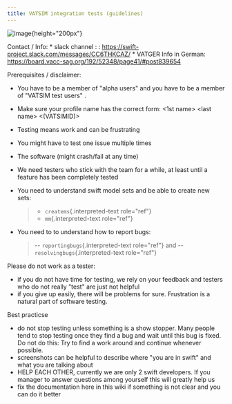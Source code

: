 ```yaml
---
title: VATSIM integration tests (guidelines)
---
```


![image](http://img.swift-project.org/VATSIM_login.png){height="200px"}

Contact / Info: \* slack channel : :
<https://swift-project.slack.com/messages/CC6THKCAZ/> \* VATGER Info in
German: <https://board.vacc-sag.org/192/52348/page41/#post839654>

Prerequisites / disclaimer:

-   You have to be a member of \"alpha users\" and you have to be a
    member of \"VATSIM test users\" .

-   Make sure your profile name has the correct form: \<1st name\>
    \<last name\> \<(VATSIMID)\>

-   Testing means work and can be frustrating

-   You might have to test one issue multiple times

-   The software (might crash/fail at any time)

-   We need testers who stick with the team for a while, at least until
    a feature has been completely tested

-   You need to understand swift model sets and be able to create new
    sets:

    > -   `createms`{.interpreted-text role="ref"}
    > -   `mm`{.interpreted-text role="ref"}

-   You need to to understand how to report bugs:

    > \-- `reportingbugs`{.interpreted-text role="ref"} and \--
    > `resolvingbugs`{.interpreted-text role="ref"}

Please do not work as a tester:

-   if you do not have time for testing, we rely on your feedback and
    testers who do not really \"test\" are just not helpful
-   if you give up easily, there will be problems for sure. Frustration
    is a natural part of software testing.

Best practicse

-   do not stop testing unless something is a show stopper. Many people
    tend to stop testing once they find a bug and wait until this bug is
    fixed. Do not do this: Try to find a work around and continue
    whenever possible.
-   screenshots can be helpful to describe where \"you are in swift\"
    and what you are talking about
-   HELP EACH OTHER, currently we are only 2 swift developers. If you
    manager to answer questions among yourself this will greatly help us
-   fix the documentation here in this wiki if something is not clear
    and you can do it better
